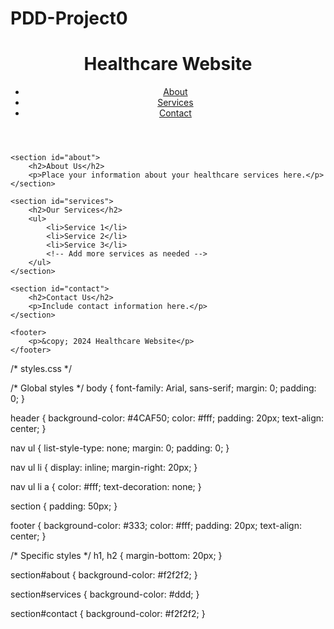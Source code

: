 # PDD-Project0

<!DOCTYPE html>
<html lang="en">
<head>
    <meta charset="UTF-8">
    <meta name="viewport" content="width=device-width, initial-scale=1.0">
    <title>Healthcare Website</title>
    <link rel="stylesheet" href="styles.css"> <!-- Link to your CSS file -->
</head>
<body>
    <header>
        <h1>Healthcare Website</h1>
        <!-- Navigation links -->
        <nav>
            <ul>
                <li><a href="#about">About</a></li>
                <li><a href="#services">Services</a></li>
                <li><a href="#contact">Contact</a></li>
            </ul>
        </nav>
    </header>

    <section id="about">
        <h2>About Us</h2>
        <p>Place your information about your healthcare services here.</p>
    </section>

    <section id="services">
        <h2>Our Services</h2>
        <ul>
            <li>Service 1</li>
            <li>Service 2</li>
            <li>Service 3</li>
            <!-- Add more services as needed -->
        </ul>
    </section>

    <section id="contact">
        <h2>Contact Us</h2>
        <p>Include contact information here.</p>
    </section>

    <footer>
        <p>&copy; 2024 Healthcare Website</p>
    </footer>
</body>
</html>

















/* styles.css */

/* Global styles */
body {
    font-family: Arial, sans-serif;
    margin: 0;
    padding: 0;
}

header {
    background-color: #4CAF50;
    color: #fff;
    padding: 20px;
    text-align: center;
}

nav ul {
    list-style-type: none;
    margin: 0;
    padding: 0;
}

nav ul li {
    display: inline;
    margin-right: 20px;
}

nav ul li a {
    color: #fff;
    text-decoration: none;
}

section {
    padding: 50px;
}

footer {
    background-color: #333;
    color: #fff;
    padding: 20px;
    text-align: center;
}

/* Specific styles */
h1, h2 {
    margin-bottom: 20px;
}

section#about {
    background-color: #f2f2f2;
}

section#services {
    background-color: #ddd;
}

section#contact {
    background-color: #f2f2f2;
}
